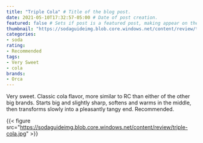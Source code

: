 ```yaml
---
title: "Triple Cola" # Title of the blog post.
date: 2021-05-10T17:32:57-05:00 # Date of post creation.
featured: false # Sets if post is a featured post, making appear on the home page side bar.
thumbnail: "https://sodaguideimg.blob.core.windows.net/content/review/thumbs/triple-cola.jpg" # Sets thumbnail image appearing inside card on homepage.
categories:
- soda
rating:
- Recommended
tags:
- Very Sweet
- cola
brands:
- Orca
---
```


Very sweet. Classic cola flavor, more similar to RC than either of the other big brands. Starts big and slightly sharp, softens and warms in the middle, then transforms slowly into a pleasantly tangy end. Recommended.

{{< figure src="https://sodaguideimg.blob.core.windows.net/content/review/triple-cola.jpg" >}}